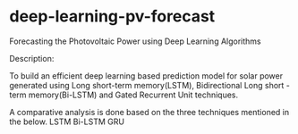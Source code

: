 # deep-learning-pv-forecast
Forecasting the Photovoltaic Power using Deep Learning Algorithms

Description:

To build an efficient deep learning based prediction model for solar power generated using Long short-term memory(LSTM), Bidirectional Long short - term memory(Bi-LSTM) and Gated Recurrent Unit techniques.

A comparative analysis is done based on the three techniques mentioned in the below.
LSTM
Bi-LSTM
GRU




